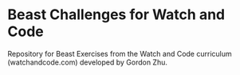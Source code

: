# Beast Challenges for Watch and Code
Repository for Beast Exercises from the Watch and Code curriculum (watchandcode.com) developed by Gordon Zhu.

